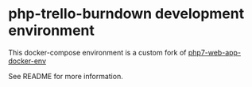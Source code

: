 # php-trello-burndown development environment

This docker-compose environment is a custom fork of [php7-web-app-docker-env](https://github.com/seblegall/php7-web-app-docker-env)

See README for more information.
